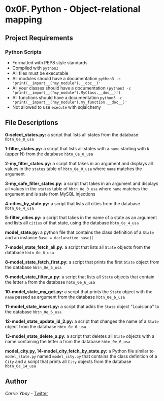 # 0x0F. Python - Object-relational mapping
## Project Requirements
### Python Scripts
- Formatted with PEP8 style standards
- Compiled with `python3`
- All files must be executable
- All modules should have a documentation `python3 -c 'print(__import__("my_module").__doc__)'`
- All your classes should have a documentation `(python3 -c 'print(__import__("my_module").MyClass.__doc__)')`
- All functions should have a documentation `python3 -c 'print(__import__("my_module").my_function.__doc__)'`
- Not allowed to use `execute` with sqlalchemy

## File Descriptions
**0-select_states.py:** a script that lists all states from the database `hbtn_0e_0_usa`

**1-filter_states.py:** a script that lists all states with a `name` starting with `N` (upper N) from the database `hbtn_0e_0_usa`

**2-my_filter_states.py:** a script that takes in an argument and displays all values in the `states` table of `hbtn_0e_0_usa` where `name` matches the argument

**3-my_safe_filter_states.py:** a script that takes in an argument and displays all values in the `states` table of `hbtn_0e_0_usa` where `name` matches the argument and is safe from MySQL injections

**4-cities_by_state.py:** a script that lists all cities from the database `hbtn_0e_4_usa`

**5-filter_cities.py:** a script that takes in the name of a state as an argument and lists all `cities` of that state, using the database `hbtn_0e_4_usa`

**model_state.py:** a python file that contains the class definition of a `State` and an instance `Base = declarative_base()`

**7-model_state_fetch_all.py:** a script that lists all `State` objects from the database `hbtn_0e_6_usa`

**8-model_state_fetch_first.py:** a script that prints the first `State` object from the database `hbtn_0e_6_usa`

**9-model_state_filter_a.py:** a script that lists all `State` objects that contain the letter `a` from the database `hbtn_0e_6_usa`

**10-model_state_my_get.py:** a script that prints the `State` object with the `name` passed as argument from the database `hbtn_0e_6_usa`

**11-model_state_insert.py:** a script that adds the `State` object "Louisiana" to the database `hbtn_0e_6_usa`

**12-model_state_update_id_2.py:** a script that changes the name of a `State` object from the database `hbtn_0e_6_usa`

**13-model_state_delete_a.py:** a script that deletes all `State` objects with a name containing the letter a from the database `hbtn_0e_6_usa`

**model_city.py, 14-model_city_fetch_by_state.py:** a Python file similar to `model_state.py` named `model_city.py` that contains the class definition of a `City` and a script that prints all `City` objects from the database `hbtn_0e_14_usa`

## Author
*Carrie Ybay* - [Twitter](http://twitter.com/hicarrie_)